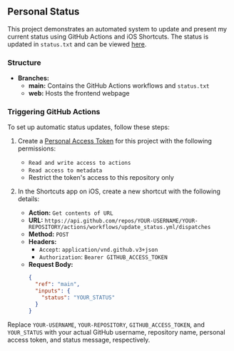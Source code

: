 ## Personal Status

This project demonstrates an automated system to update and present my current status using GitHub Actions and iOS Shortcuts. The status is updated in `status.txt` and can be viewed [here](https://at-wr.github.io/status).

### Structure

- **Branches:**
  - **main:** Contains the GitHub Actions workflows and `status.txt`
  - **web:** Hosts the frontend webpage

### Triggering GitHub Actions

To set up automatic status updates, follow these steps:

1. Create a [Personal Access Token](https://github.com/settings/tokens) for this project with the following permissions:
   - `Read and write access to actions`
   - `Read access to metadata`
   - Restrict the token's access to this repository only

2. In the Shortcuts app on iOS, create a new shortcut with the following details:
   - **Action:** `Get contents of URL`
   - **URL:** `https://api.github.com/repos/YOUR-USERNAME/YOUR-REPOSITORY/actions/workflows/update_status.yml/dispatches`
   - **Method:** `POST`
   - **Headers:**
     - `Accept`: `application/vnd.github.v3+json`
     - `Authorization`: `Bearer GITHUB_ACCESS_TOKEN`
   - **Request Body:**
     ```json
     {
       "ref": "main",
       "inputs": {
         "status": "YOUR_STATUS"
       }
     }
     ```

Replace `YOUR-USERNAME`, `YOUR-REPOSITORY`, `GITHUB_ACCESS_TOKEN`, and `YOUR_STATUS` with your actual GitHub username, repository name, personal access token, and status message, respectively.
